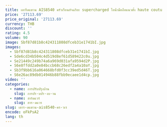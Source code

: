 ```yaml
---
title: เตารีดแขวน AIS8540 ครัวเรือนอัจฉริยะ supercharged ไอน้ํามือถือแนวตั้ง haute couture เครื่องรีดผ้า
price: '27113.69'
price_original: '27113.69'
currency: THB
discount: ''
rating: 4.5
volume: 90
image: Sbf87d81b8c424311808dfceb31e1741bI.jpg
images:
  - Sbf87d81b8c424311808dfceb31e1741bI.jpg
  - Sde6cd34b504c4d519d8ef61d589422c0u.jpg
  - Se21449c249b74a6a969d031afa9594d2P.jpg
  - S6e8ffdd2a0e84bccb68c26edf2a4a10aY.jpg
  - Sb3f9bb616a064668bfd0f3cc39ed5d46T.jpg
  - S6e26ac89db014946b88fbb9ecaee1d4cp.jpg
video: ''
categories:
  - name: การปรับปรุงบ้าน
    slug: การปร-บปร-งบ-าน
  - name: ฮาร์ดแวร์
    slug: ฮาร-ดแวร
slug: เตาร-ดแขวน-ais8540-คร-วเร
encode: oFkPsA2
lang: th
---
```

  